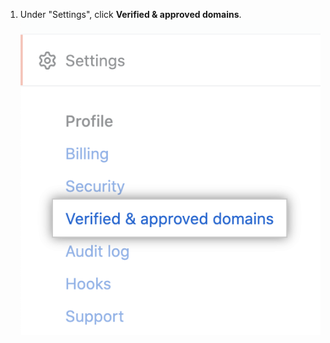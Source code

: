 1. Under "Settings", click **Verified & approved domains**. !["Verified & approved domains" tab](/assets/images/help/enterprises/verified-domains-tab.png)